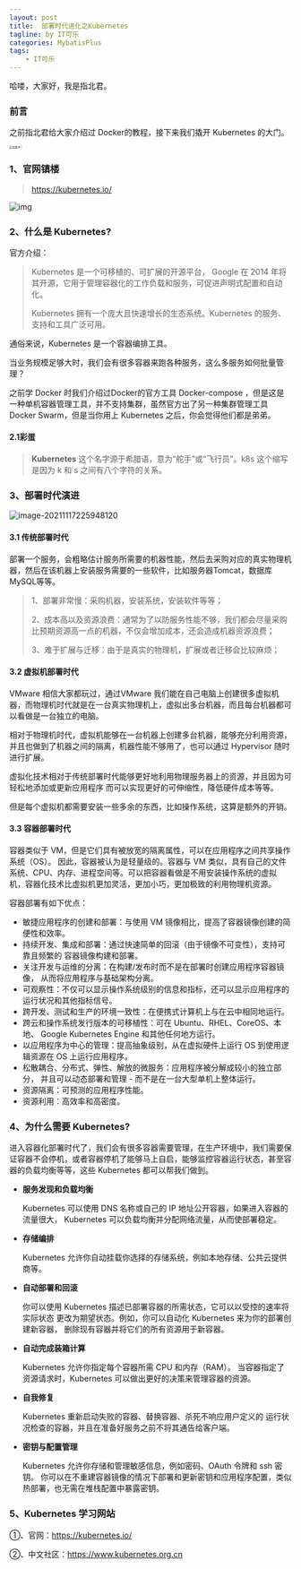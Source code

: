 ```yaml
---
layout: post
title:  部署时代进化之Kubernetes
tagline: by IT可乐
categories: MybatisPlus
tags: 
    - IT可乐
---
```


哈喽，大家好，我是指北君。  
<!--more-->
### 前言

之前指北君给大家介绍过 Docker的教程，接下来我们撬开 Kubernetes 的大门。

<img src="http://img.doutula.com/production/uploads/image/2019/07/09/20190709665166_JyqSkI.jpg" alt="给我冲！" style="zoom:33%;" />

### 1、官网镇楼

> https://kubernetes.io/

![img](/Users/yushuai/Documents/学习笔记/Kubernetes/image/image-00-00.png)

### 2、什么是 Kubernetes?

官方介绍：

> Kubernetes 是一个可移植的、可扩展的开源平台， Google 在 2014 年将其开源，它用于管理容器化的工作负载和服务，可促进声明式配置和自动化。
>
> Kubernetes 拥有一个庞大且快速增长的生态系统。Kubernetes 的服务、支持和工具广泛可用。

通俗来说，Kubernetes 是一个容器编排工具。

当业务规模足够大时，我们会有很多容器来跑各种服务，这么多服务如何批量管理？

之前学 Docker 时我们介绍过Docker的官方工具 Docker-compose ，但是这是一种单机容器管理工具，并不支持集群，虽然官方出了另一种集群管理工具 Docker Swarm，但是当你用上 Kubernetes 之后，你会觉得他们都是弟弟。

#### 2.1彩蛋

> **Kubernetes** 这个名字源于希腊语，意为“舵手”或“飞行员”。k8s 这个缩写是因为 k 和 s 之间有八个字符的关系。



### 3、部署时代演进

![image-20211117225948120](/Users/yushuai/Documents/学习笔记/Kubernetes/image/image-00-01.png)

#### 3.1 传统部署时代

部署一个服务，会粗略估计服务所需要的机器性能，然后去采购对应的真实物理机器，然后在该机器上安装服务需要的一些软件，比如服务器Tomcat，数据库MySQL等等。

> 1、部署非常慢：采购机器，安装系统，安装软件等等；
>
> 2、成本高以及资源浪费：通常为了以防服务性能不够，我们都会尽量采购比预期资源高一点的机器，不仅会增加成本，还会造成机器资源浪费；
>
> 3、难于扩展与迁移：由于是真实的物理机，扩展或者迁移会比较麻烦；



#### 3.2 虚拟机部署时代

VMware 相信大家都玩过，通过VMware 我们能在自己电脑上创建很多虚拟机器，而物理机时代就是在一台真实物理机上，虚拟出多台机器，而且每台机器都可以看做是一台独立的电脑。

相对于物理机时代，虚拟机能够在一台机器上创建多台机器，能够充分利用资源，并且也做到了机器之间的隔离，机器性能不够用了，也可以通过 Hypervisor 随时进行扩展。

虚拟化技术相对于传统部署时代能够更好地利用物理服务器上的资源，并且因为可轻松地添加或更新应用程序 而可以实现更好的可伸缩性，降低硬件成本等等。

但是每个虚拟机都需要安装一些多余的东西，比如操作系统，这算是额外的开销。



#### 3.3 容器部署时代

容器类似于 VM，但是它们具有被放宽的隔离属性，可以在应用程序之间共享操作系统（OS）。 因此，容器被认为是轻量级的。容器与 VM 类似，具有自己的文件系统、CPU、内存、进程空间等。可以把容器看做是不用安装操作系统的虚拟机，容器化技术比虚拟机更加灵活，更加小巧，更加极致的利用物理机资源。

容器部署有如下优点：

- 敏捷应用程序的创建和部署：与使用 VM 镜像相比，提高了容器镜像创建的简便性和效率。
- 持续开发、集成和部署：通过快速简单的回滚（由于镜像不可变性），支持可靠且频繁的 容器镜像构建和部署。
- 关注开发与运维的分离：在构建/发布时而不是在部署时创建应用程序容器镜像， 从而将应用程序与基础架构分离。
- 可观察性：不仅可以显示操作系统级别的信息和指标，还可以显示应用程序的运行状况和其他指标信号。
- 跨开发、测试和生产的环境一致性：在便携式计算机上与在云中相同地运行。
- 跨云和操作系统发行版本的可移植性：可在 Ubuntu、RHEL、CoreOS、本地、 Google Kubernetes Engine 和其他任何地方运行。
- 以应用程序为中心的管理：提高抽象级别，从在虚拟硬件上运行 OS 到使用逻辑资源在 OS 上运行应用程序。
- 松散耦合、分布式、弹性、解放的微服务：应用程序被分解成较小的独立部分， 并且可以动态部署和管理 - 而不是在一台大型单机上整体运行。
- 资源隔离：可预测的应用程序性能。
- 资源利用：高效率和高密度。



### 4、为什么需要 Kubernetes?

进入容器化部署时代了，我们会有很多容器需要管理，在生产环境中，我们需要保证容器不会停机，或者容器停机了能够马上自启，能够监控容器运行状态，甚至容器的负载均衡等等，这些 Kubernetes 都可以帮我们做到。

- **服务发现和负载均衡**

  Kubernetes 可以使用 DNS 名称或自己的 IP 地址公开容器，如果进入容器的流量很大， Kubernetes 可以负载均衡并分配网络流量，从而使部署稳定。

- **存储编排**

  Kubernetes 允许你自动挂载你选择的存储系统，例如本地存储、公共云提供商等。

- **自动部署和回滚**

  你可以使用 Kubernetes 描述已部署容器的所需状态，它可以以受控的速率将实际状态 更改为期望状态。例如，你可以自动化 Kubernetes 来为你的部署创建新容器， 删除现有容器并将它们的所有资源用于新容器。

- **自动完成装箱计算**

  Kubernetes 允许你指定每个容器所需 CPU 和内存（RAM）。 当容器指定了资源请求时，Kubernetes 可以做出更好的决策来管理容器的资源。

- **自我修复**

  Kubernetes 重新启动失败的容器、替换容器、杀死不响应用户定义的 运行状况检查的容器，并且在准备好服务之前不将其通告给客户端。

- **密钥与配置管理**

  Kubernetes 允许你存储和管理敏感信息，例如密码、OAuth 令牌和 ssh 密钥。 你可以在不重建容器镜像的情况下部署和更新密钥和应用程序配置，类似热部署，也无需在堆栈配置中暴露密钥。



### 5、Kubernetes 学习网站

①、官网：https://kubernetes.io/

②、中文社区：https://www.kubernetes.org.cn
